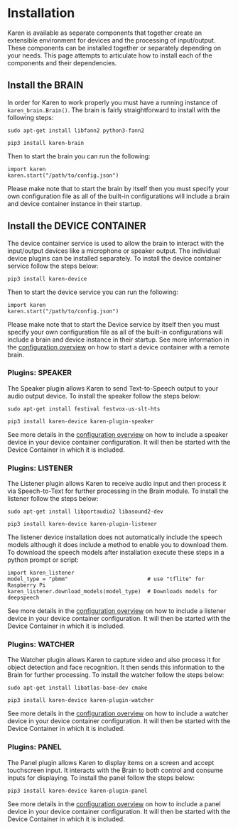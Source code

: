 # Installation
Karen is available as separate components that together create an extensible environment for devices and the processing of input/output.  These components can be installed together or separately depending on your needs.  This page attempts to articulate how to install each of the components and their dependencies.

## Install the BRAIN
In order for Karen to work properly you must have a running instance of ```karen_brain.Brain()```.  The brain is fairly straightforward to install with the following steps:

```
sudo apt-get install libfann2 python3-fann2 
```
```
pip3 install karen-brain
```

Then to start the brain you can run the following:
```
import karen
karen.start("/path/to/config.json")
```
Please make note that to start the brain by itself then you must specify your own configuration file as all of the built-in configurations will include a brain and device container instance in their startup.

## Install the DEVICE CONTAINER
The device container service is used to allow the brain to interact with the input/output devices like a microphone or speaker output.  The individual device plugins can be installed separately.  To install the device container service follow the steps below:
```
pip3 install karen-device
```
Then to start the device service you can run the following:
```
import karen
karen.start("/path/to/config.json")
```
Please make note that to start the Device service by itself then you must specify your own configuration file as all of the built-in configurations will include a brain and device instance in their startup.  See more information in the [configuration overview](config.overview.md) on how to start a device container with a remote brain.

### Plugins: SPEAKER
The Speaker plugin allows Karen to send Text-to-Speech output to your audio output device.  To install the speaker follow the steps below:
```
sudo apt-get install festival festvox-us-slt-hts
```
```
pip3 install karen-device karen-plugin-speaker
```
See more details in the [configuration overview](config.overview.md) on how to include a speaker device in your device container configuration.  It will then be started with the Device Container in which it is included.

### Plugins: LISTENER
The Listener plugin allows Karen to receive audio input and then process it via Speech-to-Text for further processing in the Brain module.  To install the listener follow the steps below:
```
sudo apt-get install libportaudio2 libasound2-dev
```
```
pip3 install karen-device karen-plugin-listener
```
The listener device installation does not automatically include the speech models although it does include a method to enable you to download them.  To download the speech models after installation execute these steps in a python prompt or script:
```
import karen_listener
model_type = "pbmm"                         # use "tflite" for Raspberry Pi
karen_listener.download_models(model_type)  # Downloads models for deepspeech
```

See more details in the [configuration overview](config.overview.md) on how to include a listener device in your device container configuration.  It will then be started with the Device Container in which it is included.

### Plugins: WATCHER
The Watcher plugin allows Karen to capture video and also process it for object detection and face recognition.  It then sends this information to the Brain for further processing.  To install the watcher follow the steps below:
```
sudo apt-get install libatlas-base-dev cmake
```
```
pip3 install karen-device karen-plugin-watcher
```
See more details in the [configuration overview](config.overview.md) on how to include a watcher device in your device container configuration.  It will then be started with the Device Container in which it is included.

### Plugins: PANEL
The Panel plugin allows Karen to display items on a screen and accept touchscreen input. It interacts with the Brain to both control and consume inputs for displaying. To install the panel follow the steps below:

```
pip3 install karen-device karen-plugin-panel
```
See more details in the [configuration overview](config.overview.md) on how to include a panel device in your device container configuration.  It will then be started with the Device Container in which it is included.
